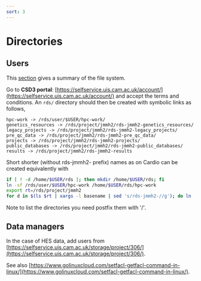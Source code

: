 ```yaml
---
sort: 3
---
```


# Directories

## Users

This [section](https://docs.hpc.cam.ac.uk/hpc/user-guide/io_management.html#summary-of-available-filesystems) gives a summary of the file system.

Go to **CSD3 portal**: [https://selfservice.uis.cam.ac.uk/account/](https://selfservice.uis.cam.ac.uk/account/) and accept the terms and conditions. An `rds/` directory should then be created with symbolic links as follows,

```
hpc-work -> /rds/user/$USER/hpc-work/
genetics_resources -> /rds/project/jmmh2/rds-jmmh2-genetics_resources/
legacy_projects -> /rds/project/jmmh2/rds-jmmh2-legacy_projects/
pre_qc_data -> /rds/project/jmmh2/rds-jmmh2-pre_qc_data/
projects -> /rds/project/jmmh2/rds-jmmh2-projects/
public_databases -> /rds/project/jmmh2/rds-jmmh2-public_databases/
results -> /rds/project/jmmh2/rds-jmmh2-results
```

Short shorter (without rds-jmmh2- prefix) names as on Cardio can be created equivalently with

```bash
if [ ! -d /home/$USER/rds ]; then mkdir /home/$USER/rds; fi
ln -sf /rds/user/$USER/hpc-work /home/$USER/rds/hpc-work
export rt=/rds/project/jmmh2
for d in $(ls $rt | xargs -l basename | sed 's/rds-jmmh2-//g'); do ln -sf $rt/rds-jmmh2-$d /home/$USER/rds/$d; done
```

Note to list the directories you need postfix them with '/'.

## Data managers

In the case of HES data, add users from [https://selfservice.uis.cam.ac.uk/storage/project/306/](https://selfservice.uis.cam.ac.uk/storage/project/306/).

See also [https://www.golinuxcloud.com/setfacl-getfacl-command-in-linux/](https://www.golinuxcloud.com/setfacl-getfacl-command-in-linux/).

